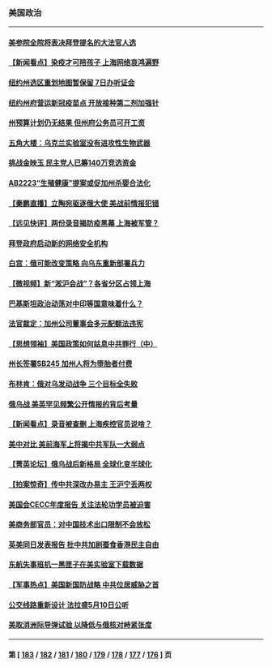 ### 美国政治
---
#### [美参院全院将表决拜登提名的大法官人选](../../pages/ncid1078159/n13696102.md) 
#### [【新闻看点】染疫才可陪孩子 上海网络哀鸿遍野](../../pages/ncid1078159/n13695208.md) 
#### [纽约州选区重划地图暂保留 7日办听证会](../../pages/ncid1078159/n13696331.md) 
#### [纽约州府营运新冠疫苗点 开放接种第二剂加强针](../../pages/ncid1078159/n13696341.md) 
#### [州预算计划仍无结果 但州府公务员可开工资](../../pages/ncid1078159/n13696449.md) 
#### [五角大楼：乌克兰实验室没有进攻性生物武器](../../pages/ncid1078159/n13695848.md) 
#### [挑战金映玉 民主党人已筹140万竞选资金](../../pages/ncid1078159/n13696272.md) 
#### [AB2223“生殖健康”提案或促加州杀婴合法化](../../pages/ncid1078159/n13696112.md) 
#### [【秦鹏直播】立陶宛驱逐俄大使 美战前情报犯错](../../pages/ncid1078159/n13695870.md) 
#### [【远见快评】两份录音揭防疫黑幕 上海被军管？](../../pages/ncid1078159/n13695858.md) 
#### [拜登政府启动新的网络安全机构](../../pages/ncid1078159/n13695835.md) 
#### [白宫：俄可能改变策略 向乌东重新部署兵力](../../pages/ncid1078159/n13695791.md) 
#### [【微视频】新“淞沪会战”？各省分区占领上海](../../pages/ncid1078159/n13695157.md) 
#### [巴基斯坦政治动荡对中印等国意味着什么？](../../pages/ncid1078159/n13695506.md) 
#### [法官裁定：加州公司董事会多元配额法违宪](../../pages/ncid1078159/n13693593.md) 
#### [【思想领袖】美国政策如何姑息中共罪行（中）](../../pages/ncid1078159/n13681359.md) 
#### [州长签署SB245 加州人将为堕胎者付费](../../pages/ncid1078159/n13693276.md) 
#### [布林肯：俄对乌发动战争 三个目标全失败](../../pages/ncid1078159/n13693164.md) 
#### [俄乌战 美英罕见频繁公开情报的背后考量](../../pages/ncid1078159/n13693038.md) 
#### [【新闻看点】录音被查删 上海疾控官员说啥？](../../pages/ncid1078159/n13691440.md) 
#### [美中对比 美前海军上将揭中共军队一大弱点](../../pages/ncid1078159/n13684986.md) 
#### [【菁英论坛】俄乌战后新格局 全球化变半球化](../../pages/ncid1078159/n13691014.md) 
#### [【拍案惊奇】传中共深改办易主 王沪宁丢两权](../../pages/ncid1078159/n13691255.md) 
#### [美国会CECC年度报告 关注法轮功学员被迫害](../../pages/ncid1078159/n13691316.md) 
#### [美商务部官员：对中国技术出口限制不会放松](../../pages/ncid1078159/n13691236.md) 
#### [英美同日发表报告 批中共加剧蚕食香港民主自由](../../pages/ncid1078159/n13691287.md) 
#### [东航失事班机一黑匣子在美实验室下载数据](../../pages/ncid1078159/n13691112.md) 
#### [【军事热点】美国新国防战略 中共位居威胁之首](../../pages/ncid1078159/n13689428.md) 
#### [公交线路重新设计 法拉盛5月10日公听](../../pages/ncid1078159/n13690243.md) 
#### [美取消洲际导弹试验 以降低与俄核对峙紧张度](../../pages/ncid1078159/n13690038.md) 

---
#### 第 [ [183](./183.md) / [182](./182.md) / [181](./181.md) / [180](./180.md) / [179](./179.md) / [178](./178.md) / [177](./177.md) / [176](./176.md) ] 页
